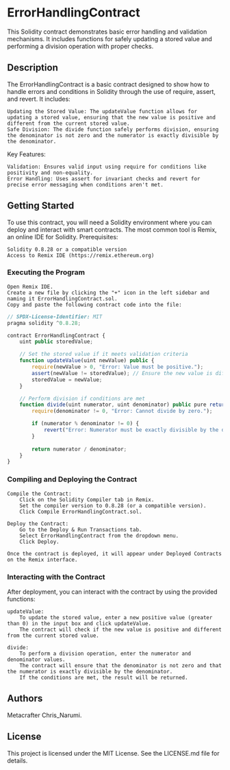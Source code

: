 # ErrorHandlingContract

This Solidity contract demonstrates basic error handling and validation mechanisms. It includes functions for safely updating a stored value and performing a division operation with proper checks.

## Description

The ErrorHandlingContract is a basic contract designed to show how to handle errors and conditions in Solidity through the use of require, assert, and revert. It includes:

    Updating the Stored Value: The updateValue function allows for updating a stored value, ensuring that the new value is positive and different from the current stored value.
    Safe Division: The divide function safely performs division, ensuring the denominator is not zero and the numerator is exactly divisible by the denominator.

Key Features:

    Validation: Ensures valid input using require for conditions like positivity and non-equality.
    Error Handling: Uses assert for invariant checks and revert for precise error messaging when conditions aren't met.

## Getting Started

To use this contract, you will need a Solidity environment where you can deploy and interact with smart contracts. The most common tool is Remix, an online IDE for Solidity.
Prerequisites:

    Solidity 0.8.28 or a compatible version
    Access to Remix IDE (https://remix.ethereum.org)

### Executing the Program

    Open Remix IDE.
    Create a new file by clicking the "+" icon in the left sidebar and naming it ErrorHandlingContract.sol.
    Copy and paste the following contract code into the file:

```javascript
// SPDX-License-Identifier: MIT
pragma solidity ^0.8.28;

contract ErrorHandlingContract {
    uint public storedValue;

    // Set the stored value if it meets validation criteria
    function updateValue(uint newValue) public {
        require(newValue > 0, "Error: Value must be positive.");
        assert(newValue != storedValue); // Ensure the new value is different from the current one
        storedValue = newValue;
    }

    // Perform division if conditions are met
    function divide(uint numerator, uint denominator) public pure returns (uint) {
        require(denominator != 0, "Error: Cannot divide by zero.");

        if (numerator % denominator != 0) {
            revert("Error: Numerator must be exactly divisible by the denominator.");
        }
        
        return numerator / denominator;
    }
}
```

### Compiling and Deploying the Contract

    Compile the Contract:
        Click on the Solidity Compiler tab in Remix.
        Set the compiler version to 0.8.28 (or a compatible version).
        Click Compile ErrorHandlingContract.sol.

    Deploy the Contract:
        Go to the Deploy & Run Transactions tab.
        Select ErrorHandlingContract from the dropdown menu.
        Click Deploy.

    Once the contract is deployed, it will appear under Deployed Contracts on the Remix interface.

### Interacting with the Contract

After deployment, you can interact with the contract by using the provided functions:

    updateValue:
        To update the stored value, enter a new positive value (greater than 0) in the input box and click updateValue.
        The contract will check if the new value is positive and different from the current stored value.

    divide:
        To perform a division operation, enter the numerator and denominator values.
        The contract will ensure that the denominator is not zero and that the numerator is exactly divisible by the denominator.
        If the conditions are met, the result will be returned.

## Authors

Metacrafter Chris_Narumi.
## License

This project is licensed under the MIT License. See the LICENSE.md file for details.
